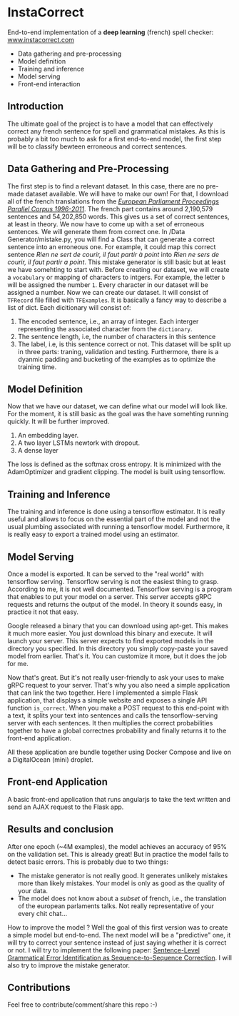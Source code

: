 # InstaCorrect
End-to-end implementation of a **deep learning** (french) spell checker: www.instacorrect.com
* Data gathering and pre-processing
* Model definition
* Training and inference
* Model serving
* Front-end interaction

## Introduction
The ultimate goal of the project is to have a model that can effectively correct any french sentence for spell and grammatical mistakes. As this is probably a bit too much to ask for a first end-to-end model, the first step will be to classify bewteen erroneous and correct sentences.

## Data Gathering and Pre-Processing
The first step is to find a relevant dataset. In this case, there are no pre-made dataset available. We will have to make our own! For that, I download all of the french translations from the [*European Parliament Proceedings Parallel Corpus 1996-2011*](http://www.statmt.org/europarl/). The french part contains around 2,190,579 sentences and 54,202,850 words. 
This gives us a set of correct sentences, at least in theory. We now have to come up with a set of erroneous sentences. We will generate them from correct one. In /Data Generator/mistake.py, you will find a Class that can generate a correct sentence into an erroneous one.
For example, it could map this correct sentence *Rien ne sert de courir, il faut partir à point* into *Rien ne sers de courir, il faut partir a point*. This mistake generator is still basic but at least we have somehting to start with.
Before creating our dataset, we will create a `vocabulary` or mapping of characters to intgers. For example, the letter `b` will be assigned the number `1`. Every character in our dataset will be assigned a number.
Now we can create our dataset. It will consist of `TFRecord` file filled with `TFExamples`. It is basically a fancy way to describe a list of dict. Each dicitionary will consist of:
1. The encoded sentence, i.e., an array of integer. Each interger representing the associated character from the `dictionary`. 
2. The sentence length, i.e, the number of characters in this sentence
3. The label, i.e, is this sentence correct or not.
This dataset will be split up in three parts: traning, validation and testing.
Furthermore, there is a dyanmic padding and bucketing of the examples as to optimize the training time.

## Model Definition
Now that we have our dataset, we can define what our model will look like. For the moment, it is still basic as the goal was the have somehting running quickly. It will be further improved.
1. An embedding layer. 
2. A two layer LSTMs newtork with dropout. 
3. A dense layer

The loss is defined as the softmax cross entropy. It is minimized with the AdamOptimizer and gradient clipping. The model is built using tensorflow.

## Training and Inference
The training and inference is done using a tensorflow estimator. It is really useful and allows to focus on the essential part of the model and not the usual plumbing associated with running a tensorflow model. Furthermore, it is really easy to export a trained model using an estimator.

## Model Serving
Once a model is exported. It can be served to the "real world" with tensorflow serving. Tensorflow serving is not the easiest thing to grasp. According to me, it is not well documented. Tensorflow serving is a program that enables to put your model on a server. This server accepts gRPC requests and returns the output of the model. In theory it sounds easy, in practice it not that easy. 

Google released a binary that you can download using apt-get. This makes it much more easier. You just download this binary and execute. It will launch your server. This server expects to find exported models in the directory you specified. In this directory you simply copy-paste your saved model from earlier. That's it. You can customize it more, but it does the job for me.

Now that's great. But it's not really user-friendly to ask your uses to make gRPC request to your server. That's why you also need a simple application that can link the two together. Here I implemented a simple Flask application, that displays a simple website and exposes a single API function `is_correct`. When you make a POST request to this end-point with a text, it splits your text into sentences and calls the tensorflow-serving server with each sentences. It then multiplies the correct probabilities together to have a global correctnes probability and finally returns it to the front-end application.

All these application are bundle together using Docker Compose and live on a DigitalOcean (mini) droplet. 

## Front-end Application
A basic front-end application that runs angularjs to take the text written and send an AJAX request to the Flask app. 

## Results and conclusion
After one epoch (~4M examples), the model achieves an accuracy of 95% on the validation set. This is already great! But in practice the model fails to detect basic errors. This is probably due to two things:
* The mistake generator is not really good. It generates unlikely mistakes more than likely mistakes. Your model is only as good as the quality of your data.
* The model does not know about a *subset* of french, i.e., the translation of the european parlaments talks. Not really representative of your every chit chat...

How to improve the model ? Well the goal of this first version was to create a simple model but end-to-end. The next model will be a "predictive" one, it will try to correct your sentence instead of just saying whether it is correct or not. I will try to implement the following paper: [Sentence-Level Grammatical Error Identification as Sequence-to-Sequence Correction](https://arxiv.org/abs/1604.04677). I will also try to improve the mistake generator. 

## Contributions
Feel free to contribute/comment/share this repo :-)
